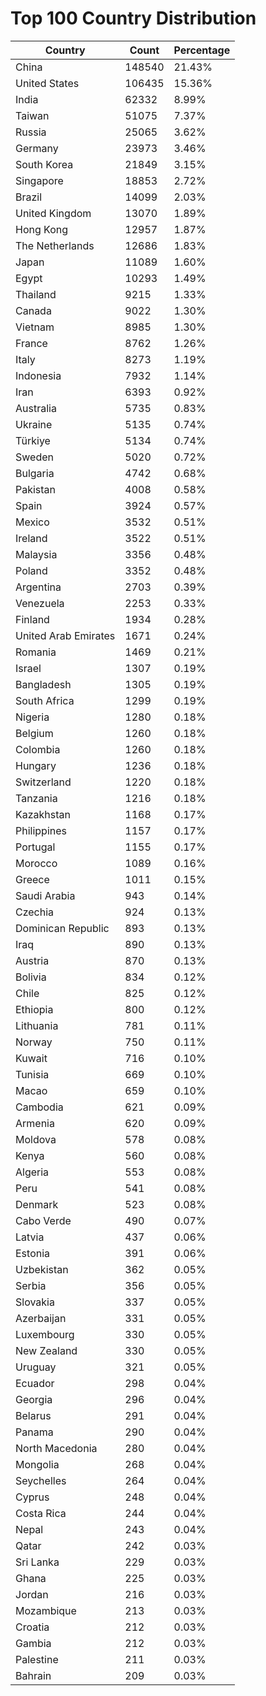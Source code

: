 # Top 100 Country Distribution
| Country | Count | Percentage |
|----|----|----|
| China | 148540 | 21.43% |
| United States | 106435 | 15.36% |
| India | 62332 | 8.99% |
| Taiwan | 51075 | 7.37% |
| Russia | 25065 | 3.62% |
| Germany | 23973 | 3.46% |
| South Korea | 21849 | 3.15% |
| Singapore | 18853 | 2.72% |
| Brazil | 14099 | 2.03% |
| United Kingdom | 13070 | 1.89% |
| Hong Kong | 12957 | 1.87% |
| The Netherlands | 12686 | 1.83% |
| Japan | 11089 | 1.60% |
| Egypt | 10293 | 1.49% |
| Thailand | 9215 | 1.33% |
| Canada | 9022 | 1.30% |
| Vietnam | 8985 | 1.30% |
| France | 8762 | 1.26% |
| Italy | 8273 | 1.19% |
| Indonesia | 7932 | 1.14% |
| Iran | 6393 | 0.92% |
| Australia | 5735 | 0.83% |
| Ukraine | 5135 | 0.74% |
| Türkiye | 5134 | 0.74% |
| Sweden | 5020 | 0.72% |
| Bulgaria | 4742 | 0.68% |
| Pakistan | 4008 | 0.58% |
| Spain | 3924 | 0.57% |
| Mexico | 3532 | 0.51% |
| Ireland | 3522 | 0.51% |
| Malaysia | 3356 | 0.48% |
| Poland | 3352 | 0.48% |
| Argentina | 2703 | 0.39% |
| Venezuela | 2253 | 0.33% |
| Finland | 1934 | 0.28% |
| United Arab Emirates | 1671 | 0.24% |
| Romania | 1469 | 0.21% |
| Israel | 1307 | 0.19% |
| Bangladesh | 1305 | 0.19% |
| South Africa | 1299 | 0.19% |
| Nigeria | 1280 | 0.18% |
| Belgium | 1260 | 0.18% |
| Colombia | 1260 | 0.18% |
| Hungary | 1236 | 0.18% |
| Switzerland | 1220 | 0.18% |
| Tanzania | 1216 | 0.18% |
| Kazakhstan | 1168 | 0.17% |
| Philippines | 1157 | 0.17% |
| Portugal | 1155 | 0.17% |
| Morocco | 1089 | 0.16% |
| Greece | 1011 | 0.15% |
| Saudi Arabia | 943 | 0.14% |
| Czechia | 924 | 0.13% |
| Dominican Republic | 893 | 0.13% |
| Iraq | 890 | 0.13% |
| Austria | 870 | 0.13% |
| Bolivia | 834 | 0.12% |
| Chile | 825 | 0.12% |
| Ethiopia | 800 | 0.12% |
| Lithuania | 781 | 0.11% |
| Norway | 750 | 0.11% |
| Kuwait | 716 | 0.10% |
| Tunisia | 669 | 0.10% |
| Macao | 659 | 0.10% |
| Cambodia | 621 | 0.09% |
| Armenia | 620 | 0.09% |
| Moldova | 578 | 0.08% |
| Kenya | 560 | 0.08% |
| Algeria | 553 | 0.08% |
| Peru | 541 | 0.08% |
| Denmark | 523 | 0.08% |
| Cabo Verde | 490 | 0.07% |
| Latvia | 437 | 0.06% |
| Estonia | 391 | 0.06% |
| Uzbekistan | 362 | 0.05% |
| Serbia | 356 | 0.05% |
| Slovakia | 337 | 0.05% |
| Azerbaijan | 331 | 0.05% |
| Luxembourg | 330 | 0.05% |
| New Zealand | 330 | 0.05% |
| Uruguay | 321 | 0.05% |
| Ecuador | 298 | 0.04% |
| Georgia | 296 | 0.04% |
| Belarus | 291 | 0.04% |
| Panama | 290 | 0.04% |
| North Macedonia | 280 | 0.04% |
| Mongolia | 268 | 0.04% |
| Seychelles | 264 | 0.04% |
| Cyprus | 248 | 0.04% |
| Costa Rica | 244 | 0.04% |
| Nepal | 243 | 0.04% |
| Qatar | 242 | 0.03% |
| Sri Lanka | 229 | 0.03% |
| Ghana | 225 | 0.03% |
| Jordan | 216 | 0.03% |
| Mozambique | 213 | 0.03% |
| Croatia | 212 | 0.03% |
| Gambia | 212 | 0.03% |
| Palestine | 211 | 0.03% |
| Bahrain | 209 | 0.03% |
